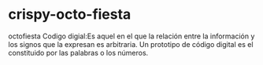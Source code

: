 # crispy-octo-fiesta
octofiesta
Codigo digial:Es aquel en el que la relación entre la información y los signos que la expresan es arbitraria. Un prototipo de código digital es el constituido por las palabras o los números.
